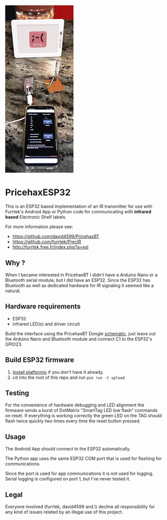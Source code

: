 # ![](./assets/pricehaxESP32.png)


# PricehaxESP32

This is an ESP32 based implementation of an IR transmitter for use with 
Furrtek's Android App or Python code for communicating with **infrared based**
Electronic Shelf labels.

For more information please see:

- https://github.com/david4599/PricehaxBT
- https://github.com/furrtek/PrecIR
- http://furrtek.free.fr/index.php?a=esl

## Why ?

When I became interested in PricehaxBT I didn't have a Arduino Nano or a
Bluetooth serial module, but I did have an ESP32. Since the ESP32 has 
Bluetooth as well as dedicated hardware for IR signaling it seemed 
like a natural.

## Hardware requirements

- ESP32
- infrared LED(s) and driver circuit

Build the interface using the PricehaxBT Dongle [schematic](https://github.com/david4599/PricehaxBT/blob/master/dongle/v3.2.0/PricehaxBT_IRDongle_sch.jpg),
just leave out the Arduino Nano and Bluetooth module and connect C1 to 
the ESP32's GPIO23.

## Build ESP32 firmware

1. [Install platformio](https://platformio.org/install) if you don't have it already.
2. cd into the root of this repo and run ````pio run -t upload````

## Testing

For the convenience of hardware debugging and LED alignment the firmware sends 
a burst of DotMatrix "SmartTag LED low flash" commands on reset. If everything 
is working correctly the green LED on the TAG should flash twice quickly two 
times every time the reset button pressed.

## Usage

The Android App should connect to the ESP32 automatically.

The Python app uses the same ESP32 COM port that is used for flashing for 
communications. 

Since the port is used for app communications it is not used for logging.  
Serial logging is configured on port 1, but I've never tested it.

## Legal
Everyone involved (furrtek, david4599 and I) decline all responsibility for any 
kind of issues related by an illegal use of this project.

